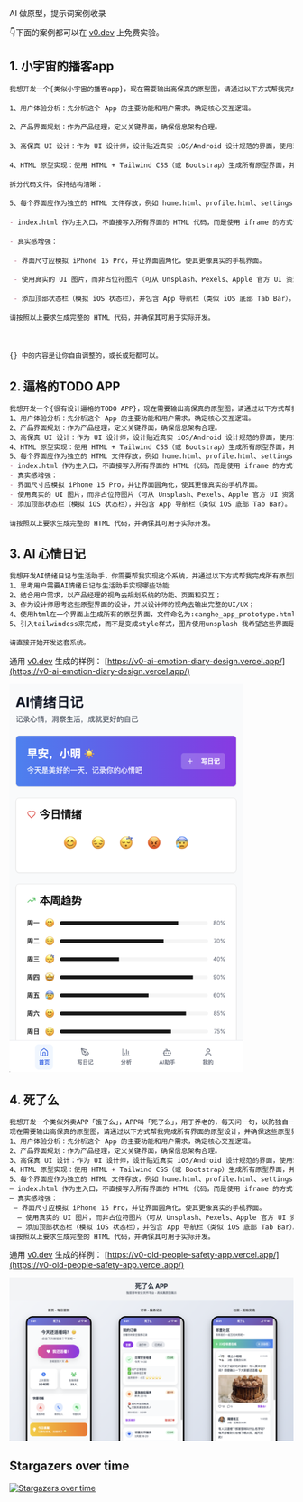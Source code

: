 AI 做原型，提示词案例收录

👇下面的案例都可以在 [v0.dev](https://v0.dev/) 上免费实验。


## 1. 小宇宙的播客app

```md
我想开发一个{类似小宇宙的播客app}，现在需要输出高保真的原型图，请通过以下方式帮我完成所有界面的原型设计，并确保这些原型界面可以直接用于开发：

1、用户体验分析：先分析这个 App 的主要功能和用户需求，确定核心交互逻辑。

2、产品界面规划：作为产品经理，定义关键界面，确保信息架构合理。

3、高保真 UI 设计：作为 UI 设计师，设计贴近真实 iOS/Android 设计规范的界面，使用现代化的 UI 元素，使其具有良好的视觉体验。

4、HTML 原型实现：使用 HTML + Tailwind CSS（或 Bootstrap）生成所有原型界面，并使用 FontAwesome（或其他开源 UI 组件）让界面更加精美、接近真实的 App 设计。

拆分代码文件，保持结构清晰：

5、每个界面应作为独立的 HTML 文件存放，例如 home.html、profile.html、settings.html 等。

- index.html 作为主入口，不直接写入所有界面的 HTML 代码，而是使用 iframe 的方式嵌入这些 HTML 片段，并将所有页面直接平铺展示在 index 页面中，而不是跳转链接。

- 真实感增强：

 - 界面尺寸应模拟 iPhone 15 Pro，并让界面圆角化，使其更像真实的手机界面。

 - 使用真实的 UI 图片，而非占位符图片（可从 Unsplash、Pexels、Apple 官方 UI 资源中选择）。

 - 添加顶部状态栏（模拟 iOS 状态栏），并包含 App 导航栏（类似 iOS 底部 Tab Bar）。

请按照以上要求生成完整的 HTML 代码，并确保其可用于实际开发。



{} 中的内容是让你自由调整的，或长或短都可以。
```

## 2. 逼格的TODO APP

```md
我想开发一个{很有设计逼格的TODO APP}，现在需要输出高保真的原型图，请通过以下方式帮我完成所有界面的原型设计，并确保这些原型界面可以直接用于开发：
1、用户体验分析：先分析这个 App 的主要功能和用户需求，确定核心交互逻辑。
2、产品界面规划：作为产品经理，定义关键界面，确保信息架构合理。
3、高保真 UI 设计：作为 UI 设计师，设计贴近真实 iOS/Android 设计规范的界面，使用现代化的 UI 元素，使其具有良好的视觉体验。
4、HTML 原型实现：使用 HTML + Tailwind CSS（或 Bootstrap）生成所有原型界面，并使用 FontAwesome（或其他开源 UI 组件）让界面更加精美、接近真实的 App 设计。拆分代码文件，保持结构清晰：
5、每个界面应作为独立的 HTML 文件存放，例如 home.html、profile.html、settings.html 等。
- index.html 作为主入口，不直接写入所有界面的 HTML 代码，而是使用 iframe 的方式嵌入这些 HTML 片段，并将所有页面直接平铺展示在 index 页面中，而不是跳转链接。
- 真实感增强：
- 界面尺寸应模拟 iPhone 15 Pro，并让界面圆角化，使其更像真实的手机界面。
- 使用真实的 UI 图片，而非占位符图片（可从 Unsplash、Pexels、Apple 官方 UI 资源中选择）。
- 添加顶部状态栏（模拟 iOS 状态栏），并包含 App 导航栏（类似 iOS 底部 Tab Bar）。
 
请按照以上要求生成完整的 HTML 代码，并确保其可用于实际开发。
```

## 3. AI 心情日记

```md
我想开发AI情绪日记与生活助手，你需要帮我实现这个系统，并通过以下方式帮我完成所有原型图片的设计： 
1、思考用户需要AI情绪日记与生活助手实现哪些功能 
2、结合用户需求，以产品经理的视角去规划系统的功能、页面和交互； 
3、作为设计师思考这些原型界面的设计，并以设计师的视角去输出完整的UI/UX；
4、使用html在一个界面上生成所有的原型界面，文件命名为:canghe_app_prototype.html，可以使用FontAwesome等开源图标库，让原型显得更精美和接近真实 
5、引入tailwindcss来完成，而不是变成style样式，图片使用unsplash 我希望这些界面是需要能直接拿去进行开发的 设计好原型后，

请直接开始开发这套系统。
```

通用 [v0.dev](https://v0.dev/) 生成的样例： [https://v0-ai-emotion-diary-design.vercel.app/](https://v0-ai-emotion-diary-design.vercel.app/)

![](https://github.com/swiftdo/ai-prototype-prompts/blob/main/imgs/1.png?raw=true)


## 4. 死了么

```md
我想开发一个类似外卖APP「饿了么」，APP叫「死了么」，用于养老的，每天问一句，以防独自一个人死在家里没人发现。APP也有骑手，哪里有人死了就去接单收尸。 注意这是专门为独居90后的年轻人设计的。风格要求清新好看、APP内的文案多用搞怪的网络用语。
现在需要输出高保真的原型图，请通过以下方式帮我完成所有界面的原型设计，并确保这些原型界面可以直接用于开发：
1、用户体验分析：先分析这个 App 的主要功能和用户需求，确定核心交互逻辑。
2、产品界面规划：作为产品经理，定义关键界面，确保信息架构合理。
3、高保真 UI 设计：作为 UI 设计师，设计贴近真实 iOS/Android 设计规范的界面，使用现代化的 UI 元素，使其具有良好的视觉体验。
4、HTML 原型实现：使用 HTML + Tailwind CSS（或 Bootstrap）生成所有原型界面，并使用 FontAwesome（或其他开源 UI 组件）让界面更加精美、接近真实的 App 设计。拆分代码文件，保持结构清晰：
5、每个界面应作为独立的 HTML 文件存放，例如 home.html、profile.html、settings.html 等。
– index.html 作为主入口，不直接写入所有界面的 HTML 代码，而是使用 iframe 的方式嵌入这些 HTML 片段，并将所有页面直接平铺展示在 index 页面中，而不是跳转链接。
– 真实感增强： 
 – 界面尺寸应模拟 iPhone 15 Pro，并让界面圆角化，使其更像真实的手机界面。
  – 使用真实的 UI 图片，而非占位符图片（可从 Unsplash、Pexels、Apple 官方 UI 资源中选择）。
  – 添加顶部状态栏（模拟 iOS 状态栏），并包含 App 导航栏（类似 iOS 底部 Tab Bar）。
请按照以上要求生成完整的 HTML 代码，并确保其可用于实际开发。
```

通用 [v0.dev](https://v0.dev/) 生成的样例： [https://v0-old-people-safety-app.vercel.app/](https://v0-old-people-safety-app.vercel.app/)

![](https://github.com/swiftdo/ai-prototype-prompts/blob/main/imgs/2.png?raw=true)



## Stargazers over time
[![Stargazers over time](https://starchart.cc/swiftdo/ai-prototype-prompts.svg?variant=adaptive)](https://starchart.cc/swiftdo/ai-prototype-prompts)